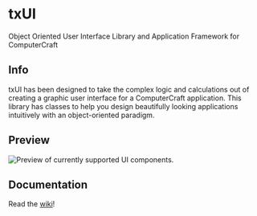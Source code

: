 txUI
====

Object Oriented User Interface Library and Application Framework for ComputerCraft

Info
----

txUI has been designed to take the complex logic and calculations out of creating a graphic user interface for a ComputerCraft application. This library has classes to help you design beautifully looking applications intuitively with an object-oriented paradigm.

Preview
----
![](http://i.imgur.com/aRXxc5a.png "Preview of currently supported UI components.")

Documentation
----
Read the [wiki](../../wiki)!

